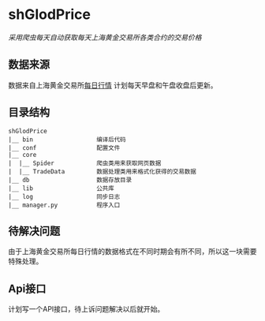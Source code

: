# shGlodPrice

*采用爬虫每天自动获取每天上海黄金交易所各类合约的交易价格*

## 数据来源

数据来自上海黄金交易所[每日行情](https://www.sge.com.cn/sjzx/mrhqsj?p=1)
计划每天早盘和午盘收盘后更新。

## 目录结构

```
shGlodPrice                 
|__ bin                  编译后代码
|__ conf                 配置文件
|__ core
|  |__ Spider            爬虫类用来获取网页数据
|  |__ TradeData         数据处理类用来格式化获得的交易数据
|__ db                   数据存放目录
|__ lib                  公共库
|__ log                  同步日志
|__ manager.py           程序入口
```


## 待解决问题

由于上海黄金交易所每日行情的数据格式在不同时期会有所不同，所以这一块需要特殊处理。


## Api接口

计划写一个API接口，待上诉问题解决以后就开始。
